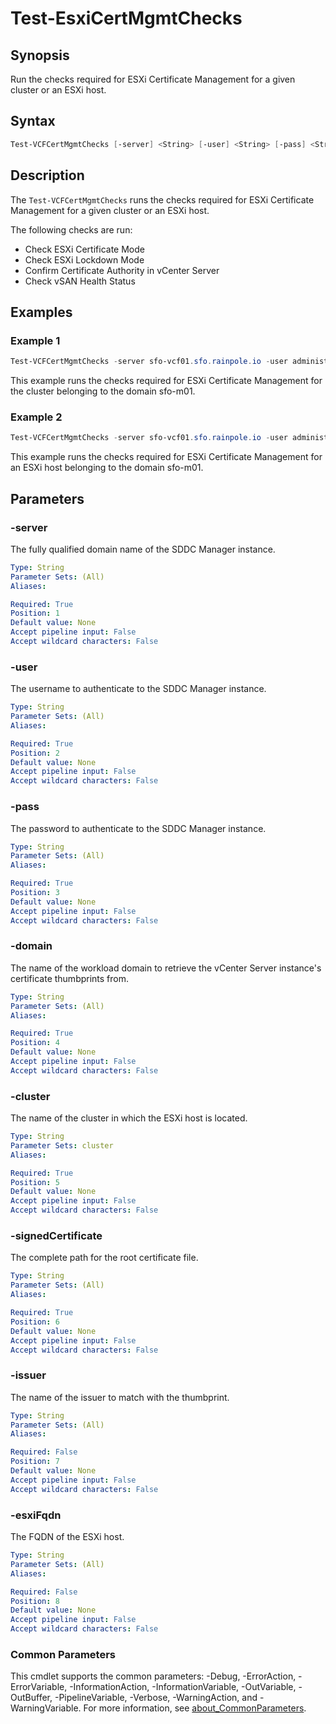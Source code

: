 # Test-EsxiCertMgmtChecks

## Synopsis

Run the checks required for ESXi Certificate Management for a given cluster or an ESXi host.

## Syntax

```powershell
Test-VCFCertMgmtChecks [-server] <String> [-user] <String> [-pass] <String> [-domain] <String> [-cluster] <String> [-signedCertificate] <String> [[-esxiFqdn] <String>] [[-issuer] <String>] [<CommonParameters>]
```

## Description

The `Test-VCFCertMgmtChecks` runs the checks required for ESXi Certificate Management for a given cluster or an ESXi host.

The following checks are run:

- Check ESXi Certificate Mode
- Check ESXi Lockdown Mode
- Confirm Certificate Authority in vCenter Server
- Check vSAN Health Status

## Examples

### Example 1

```powershell
Test-VCFCertMgmtChecks -server sfo-vcf01.sfo.rainpole.io -user administrator@vsphere.local -pass VMw@re1! -domain sfo-m01 -cluster sfo-m01-cl01 -issuer rainpole -signedCertificate F:\Certificates\Root64.cer
```

This example runs the checks required for ESXi Certificate Management for the cluster belonging to the domain sfo-m01.

### Example 2

```powershell
Test-VCFCertMgmtChecks -server sfo-vcf01.sfo.rainpole.io -user administrator@vsphere.local -pass VMw@re1! -domain sfo-m01 -cluster sfo-m01-cl01 -esxiFqdn sfo01-m01-esx01.sfo.rainpole.io -issuer rainpole -signedCertificate F:\Certificates\Root64.cer
```

This example runs the checks required for ESXi Certificate Management for an ESXi host belonging to the domain sfo-m01.

## Parameters

### -server

The fully qualified domain name of the SDDC Manager instance.

```yaml
Type: String
Parameter Sets: (All)
Aliases:

Required: True
Position: 1
Default value: None
Accept pipeline input: False
Accept wildcard characters: False
```

### -user

The username to authenticate to the SDDC Manager instance.

```yaml
Type: String
Parameter Sets: (All)
Aliases:

Required: True
Position: 2
Default value: None
Accept pipeline input: False
Accept wildcard characters: False
```

### -pass

The password to authenticate to the SDDC Manager instance.

```yaml
Type: String
Parameter Sets: (All)
Aliases:

Required: True
Position: 3
Default value: None
Accept pipeline input: False
Accept wildcard characters: False
```

### -domain

The name of the workload domain to retrieve the vCenter Server instance's certificate thumbprints from.

```yaml
Type: String
Parameter Sets: (All)
Aliases:

Required: True
Position: 4
Default value: None
Accept pipeline input: False
Accept wildcard characters: False
```

### -cluster

The name of the cluster in which the ESXi host is located.

```yaml
Type: String
Parameter Sets: cluster
Aliases:

Required: True
Position: 5
Default value: None
Accept pipeline input: False
Accept wildcard characters: False
```

### -signedCertificate

The complete path for the root certificate file.

```yaml
Type: String
Parameter Sets: (All)
Aliases:

Required: True
Position: 6
Default value: None
Accept pipeline input: False
Accept wildcard characters: False
```

### -issuer

The name of the issuer to match with the thumbprint.

```yaml
Type: String
Parameter Sets: (All)
Aliases:

Required: False
Position: 7
Default value: None
Accept pipeline input: False
Accept wildcard characters: False
```

### -esxiFqdn

The FQDN of the ESXi host.

```yaml
Type: String
Parameter Sets: (All)
Aliases:

Required: False
Position: 8
Default value: None
Accept pipeline input: False
Accept wildcard characters: False
```

### Common Parameters

This cmdlet supports the common parameters: -Debug, -ErrorAction, -ErrorVariable, -InformationAction, -InformationVariable, -OutVariable, -OutBuffer, -PipelineVariable, -Verbose, -WarningAction, and -WarningVariable. For more information, see [about_CommonParameters](http://go.microsoft.com/fwlink/?LinkID=113216).
